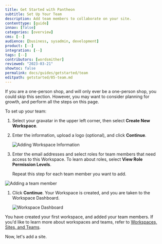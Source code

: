 ```yaml
---
title: Get Started with Pantheon
subtitle: Set Up Your Team
description: Add team members to collaborate on your site.
contenttype: [guide]
innav: [false]
categories: [overview]
cms: [--]
audience: [business, sysadmin, development]
product: [--]
integration: [--]
tags: [--]
contributors: [wordsmither]
reviewed: "2023-03-21"
showtoc: false
permalink: docs/guides/getstarted/team
editpath: getstarted/05-team.md
---
```


<Alert title="Note" type="info" >

If you are a one-person shop, and will only ever be a one-person shop, you could skip this section.  However, you may want to consider planning for growth, and perform all the steps on this page.

</Alert>

To set up your team:

1. Select your gravatar in the upper left corner, then select **Create New Workspace**.

1. Enter the information, upload a logo (optional), and click **Continue**.

   ![Adding Workspace Information](../../../images/create-workspace-form.png)

1. Enter the email addresses and select roles for team members that need access to this Workspace. To learn about roles, select **View Role Permission Levels**.

   Repeat this step for each team member you want to add.

  ![Adding a team member](../../../images/create-workspace-team.png)

1. Click **Continue**. Your Workspace is created, and you are taken to the Workspace Dashboard.

   ![Workspace Dashboard](../../../images/create-workspace-dashboard.png)

You have created your first workspace, and added your team members. If you'd like to learn more about workspaces and teams, refer to [Workspaces, Sites, and Teams](/guides/account-mgmt/workspace-sites-teams).

Now, let's add a site.